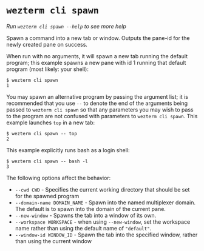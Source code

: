 # `wezterm cli spawn`

*Run `wezterm cli spawn --help` to see more help*

Spawn a command into a new tab or window.  Outputs the pane-id for the newly
created pane on success.

When run with no arguments, it will spawn a new tab running the default
program; this example spawns a new pane with id 1 running that default program
(most likely: your shell):


```
$ wezterm cli spawn
1
```

You may spawn an alternative program by passing the argument list; it is
recommended that you use `--` to denote the end of the arguments being passed
to `wezterm cli spawn` so that any parameters you may wish to pass to the
program are not confused with parameters to `wezterm cli spawn`.  This example
launches `top` in a new tab:

```
$ wezterm cli spawn -- top
2
```

This example explicitly runs bash as a login shell:

```
$ wezterm cli spawn -- bash -l
3
```

The following options affect the behavior:

* `--cwd CWD` - Specifies the current working directory that should be set for the spawned program
* `--domain-name DOMAIN_NAME` - Spawn into the named multiplexer domain. The default is to spawn into the domain of the current pane.
* `--new-window` - Spawns the tab into a window of its own.
* `--workspace WORKSPACE` - when using `--new-window`, set the workspace name rather than using the default name of `"default"`.
* `--window-id WINDOW_ID` - Spawn the tab into the specified window, rather than using the current window

